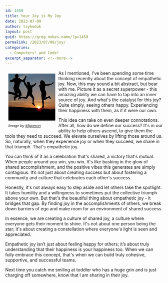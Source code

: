 ```yaml
---
id: 1450
title: Your Joy is My Joy
date: 2023-07-09
author: tsykoduk
layout: post
guid: https://greg.nokes.name/?p=1450
permalink: /2023/07/09/joy/
categories:
  - Computers! and Code!
excerpt_separator: <!--more-->
---
```


<div style="float: left; padding: 10px 10px 10px 10px;"><img src="/binaries/2023/07/joy.jpg" width="150" alt=" Balanced Rocks"><br />
<sub><i>Image by <a href="https://www.flickr.com/photos/kilgarron/N">kilgarron</a></i></sub></div>

As I mentioned, I've been spending some time thinking recently about the concept of empathetic joy. Now, this may sound a bit abstract, but bear with me. Picture it as a secret superpower - this amazing ability we can have to tap into an inner source of joy. And what's the catalyst for this joy? Quite simply, seeing others happy. Experiencing their happiness with them, as if it were our own.

<!--more-->

This idea can take on even deeper connotations. After all, how do we define our success? It's in our ability to help others ascend, to give them the tools they need to succeed. We elevate ourselves by lifting those around us. So, naturally, when they experience joy or when they succeed, we share in that triumph. That's empathetic joy.

You can think of it as a celebration that's shared, a victory that's mutual. When people around you win, you win. It's like basking in the glow of shared accomplishment, and the positive vibes this generates are simply contagious. It’s not just about creating success but about fostering a community and culture that celebrates each other's success.

Honestly, it's not always easy to step aside and let others take the spotlight. It takes humility and a willingness to sometimes put the collective triumph above your own. But that's the beautiful thing about empathetic joy - it bridges that gap. By finding joy in the accomplishments of others, we break down barriers of ego and make room for an environment of shared success.

In essence, we are creating a culture of shared joy, a culture where everyone gets their moment to shine. It's not about one person being the star; it's about creating a constellation where everyone's light is seen and appreciated.

Empathetic joy isn’t just about feeling happy for others; it’s about truly understanding that their happiness is your happiness too. When we can fully embrace this concept, that's when we can build truly cohesive, supportive, and successful teams.

Next time you catch me smiling at toddler who has a huge grin and is just charging off somewhere, know that I am sharing in their joy.
